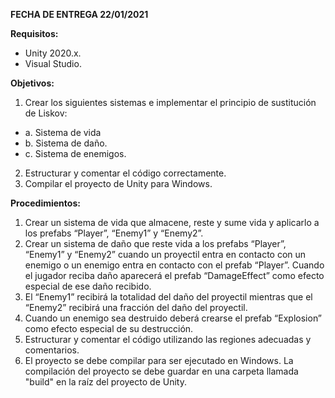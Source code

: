 **FECHA DE ENTREGA 22/01/2021**


**Requisitos:**
- Unity 2020.x.
- Visual Studio.

**Objetivos:**
1. Crear los siguientes sistemas e implementar el principio de sustitución de Liskov:
* a.  Sistema de vida
* b.  Sistema de daño.
* c.  Sistema de enemigos.
2. Estructurar y comentar el código correctamente.
3. Compilar el proyecto de Unity para Windows.


**Procedimientos:**
1. Crear un sistema de vida que almacene, reste y sume vida y aplicarlo a los prefabs “Player”, “Enemy1” y “Enemy2”.
2. Crear un sistema de daño que reste vida a los prefabs “Player”, “Enemy1” y “Enemy2” cuando un proyectil entra en contacto con un enemigo o un enemigo entra en contacto con el prefab “Player”. Cuando el jugador reciba daño aparecerá el prefab “DamageEffect” como efecto especial de ese daño recibido.
3. El “Enemy1” recibirá la totalidad del daño del proyectil mientras que el “Enemy2” recibirá una fracción del daño del proyectil.
4. Cuando un enemigo sea destruido deberá crearse el prefab “Explosion” como efecto especial de su destrucción.
5. Estructurar y comentar el código utilizando las regiones adecuadas y comentarios.
6. El proyecto se debe compilar para ser ejecutado en Windows. La compilación del proyecto se debe guardar en una carpeta llamada "build" en la raíz del proyecto de Unity.
